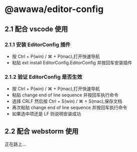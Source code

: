 # @awawa/editor-config

## 2.1 配合 vscode 使用

### 2.1.1 安装 EditorConfig 插件

- 按 Ctrl + P(win) / ⌘ + P(mac),打开快速导航
- 粘贴 ext install EditorConfig.EditorConfig 并按回车安装插件

### 2.1.2 验证 EditorConfig 是否生效

- 按 Ctrl + P(win) / ⌘ + P(mac),打开快速导航
- 粘贴 change end of line sequence 并按回车执行命令
- 选择 CRLF 然后按 Ctrl + S(win) / ⌘ + S(mac),保存文档
- 再次粘贴 change end of line sequence 并按回车执行命令
- 如果选中项还是 LF 则说明安装成功

## 2.2 配合 webstorm 使用

正在路上...

